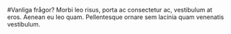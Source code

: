 #Vanliga frågor?
Morbi leo risus, porta ac consectetur ac, vestibulum at eros. Aenean eu leo quam. Pellentesque ornare sem lacinia quam venenatis vestibulum.